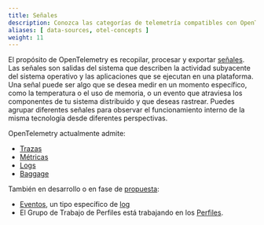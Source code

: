 ```yaml
---
title: Señales
description: Conozca las categorías de telemetría compatibles con OpenTelemetry
aliases: [ data-sources, otel-concepts ]
weight: 11
---
```


El propósito de OpenTelemetry es recopilar, procesar y exportar
[señales][signals].
Las señales son salidas del sistema que describen la
actividad subyacente del sistema operativo y las aplicaciones que se ejecutan en
una plataforma. Una señal puede ser algo que se desea medir en un momento
específico, como la temperatura o el uso de memoria, o un evento que atraviesa
los componentes de tu sistema distribuido y que deseas rastrear. Puedes agrupar
diferentes señales para observar el funcionamiento interno de la misma
tecnología desde diferentes perspectivas.

OpenTelemetry actualmente admite:

- [Trazas](traces)
- [Métricas](metrics)
- [Logs](logs)
- [Baggage](baggage)

También en desarrollo o en fase de [propuesta][proposal]:

- [Eventos][Events], un tipo específico de [log](logs)
- El Grupo de Trabajo de Perfiles está trabajando en los [Perfiles][Profiles].

[Events]: /docs/specs/otel/logs/data-model/#events
[Profiles]: https://github.com/open-telemetry/opentelemetry-specification/blob/main/oteps/profiles/0212-profiling-vision.md
[proposal]: https://github.com/open-telemetry/opentelemetry-specification/tree/main/oteps/#readme
[signals]: /docs/specs/otel/glossary/#signals
